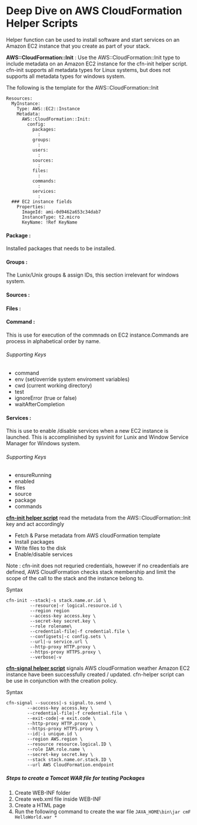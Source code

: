 # Deep Dive on AWS CloudFormation Helper Scripts

Helper function can be used to install software and start services on an Amazon EC2 instance that you create as part of your stack.

**AWS::CloudFormation::Init** : Use the AWS::CloudFormation::Init type to include metadata on an Amazon EC2 instance for the cfn-init helper script. cfn-init supports all metadata types for Linux systems, but does not supports all metadata types for windows system.

The following is the template for the AWS::CloudFormation::Init
```
Resources: 
  MyInstance: 
    Type: AWS::EC2::Instance
    Metadata: 
      AWS::CloudFormation::Init: 
        config: 
          packages: 
            :
          groups: 
            :
          users: 
            :
          sources: 
            :
          files: 
            :
          commands: 
            :
          services: 
            :
  ### EC2 instance fields 
    Properties:
      ImageId: ami-0d9462a653c34dab7
      InstanceType: t2.micro
      KeyName: !Ref KeyName
````
#### Package :
Installed packages that needs to be installed.

#### Groups :
The Lunix/Unix groups & assign IDs, this section irrelevant for windows system. 

#### Sources :

#### Files :

#### Command : 
This is use for execution of the commnads on EC2 instance.Commands are process in alphabetical order by name.
###### Supporting Keys  
* command
* env (set/override system enviroment variables)
* cwd (current working directory)
* test 
* ignoreError (true or false)
* waitAfterCompletion

#### Services : 
This is use to enable /disable services when a new EC2 instance is launched. This is accomplinished by sysvinit for Lunix and Window Service Manager for Windows system.
###### Supporting Keys 
* ensureRunning
* enabled
* files
* source
* package
* commands

<u>**cfn-init helper script**</u> read the metadata from the AWS::CloudFormation::Init key and act accordingly 
* Fetch & Parse metadata from AWS cloudFormation template 
* Install packages
* Write files to the disk 
* Enable/disable services

Note : cfn-init does not requried credentials, however if no creadentials are defined, AWS CloudFormation checks stack membership and limit the scope of the call to the stack and the instance belong to. 

Syntax 
```
cfn-init --stack|-s stack.name.or.id \
         --resource|-r logical.resource.id \
         --region region
         --access-key access.key \
         --secret-key secret.key \
         --role rolename\
         --credential-file|-f credential.file \
         --configsets|-c config.sets \
         --url|-u service.url \
         --http-proxy HTTP.proxy \
         --https-proxy HTTPS.proxy \
         --verbose|-v
```
<u>**cfn-signal helper script**</u> signals AWS cloudFormation weather Amazon EC2 instance have been successfully created / updated. cfn-helper script can be use in conjunction with the creation policy.

Syntax 
```
cfn-signal --success|-s signal.to.send \
        --access-key access.key \
        --credential-file|-f credential.file \
        --exit-code|-e exit.code \
        --http-proxy HTTP.proxy \
        --https-proxy HTTPS.proxy \
        --id|-i unique.id \
        --region AWS.region \
        --resource resource.logical.ID \
        --role IAM.role.name \
        --secret-key secret.key \
        --stack stack.name.or.stack.ID \
        --url AWS CloudFormation.endpoint
```







##### Steps to create a Tomcat WAR file for testing Packages 

1. Create WEB-INF folder 
2. Create web.xml file inside WEB-INF
3. Create a HTML page 
4. Run the following command to create the war file ```JAVA_HOME\bin\jar cmF HelloWorld.war * ``` 